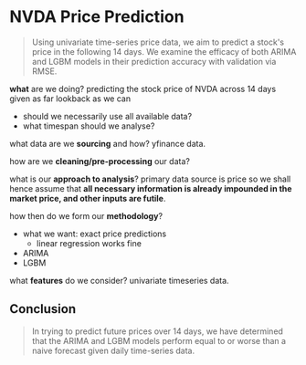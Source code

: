 # NVDA Price Prediction

> Using univariate time-series price data, we aim to predict a stock's price in the following 14 days. We examine the efficacy of both ARIMA and LGBM models in their prediction accuracy with validation via RMSE.


**what** are we doing? predicting the stock price of NVDA across 14 days given as far lookback as we can
- should we necessarily use all available data? 
- what timespan should we analyse?

what data are we **sourcing** and how? yfinance data.

how are we **cleaning/pre-processing** our data?

what is our **approach to analysis**? primary data source is price so we shall hence assume that **all necessary information is already impounded in the market price, and other inputs are futile**.

how then do we form our **methodology**? 
- what we want: exact price predictions
	- linear regression works fine
- ARIMA
- LGBM

what **features** do we consider? univariate timeseries data.

## Conclusion

> In trying to predict future prices over 14 days, we have determined that the ARIMA and LGBM models perform equal to or worse than a naive forecast given daily time-series data.
